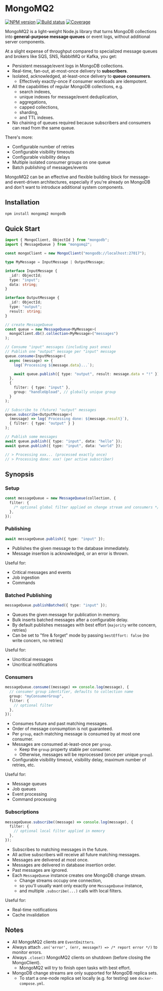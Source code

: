 # MongoMQ2

[![NPM version](https://img.shields.io/npm/v/mongomq2?style=flat-square)](https://www.npmjs.com/package/mongomq2)
[![Build status](https://img.shields.io/github/actions/workflow/status/morris/mongomq2/pipeline.yml?branch=main&style=flat-square)](https://github.com/morris/mongomq2/actions)
[![Coverage](https://img.shields.io/codecov/c/github/morris/mongomq2?style=flat-square&token=5GBOZPEJW0)](https://app.codecov.io/gh/morris/mongomq2)

MongoMQ2 is a light-weight Node.js library that turns MongoDB collections into
**general-purpose message queues** or event logs,
without additional server components.

At a slight expense of throughput compared to specialized
message queues and brokers like SQS, SNS, RabbitMQ or Kafka, you get:

- Persistent message/event logs in MongoDB collections.
- Real-time, fan-out, at-most-once delivery to **subscribers**.
- Isolated, acknowledged, at-least-once delivery to **queue consumers**.
  - Effectively exactly-once if consumer workloads are idempotent.
- All the capabilities of regular MongoDB collections, e.g.
  - search indexes,
  - unique indexes for message/event deduplication,
  - aggregations,
  - capped collections,
  - sharding,
  - and TTL indexes.
- No chaining of queues required because subscribers and consumers can read from the same queue.

There's more:

- Configurable number of retries
- Configurable visibility timeouts
- Configurable visibility delays
- Multiple isolated consumer groups on one queue
- Batch publishing of messages/events

MongoMQ2 can be an effective and flexible building block for
message- and event-driven architectures,
especially if you're already on MongoDB
and don't want to introduce additional system components.

## Installation

```sh
npm install mongomq2 mongodb
```

## Quick Start

```ts
import { MongoClient, ObjectId } from "mongodb";
import { MessageQueue } from "mongomq2";

const mongoClient = new MongoClient("mongodb://localhost:27017");

type MyMessage = InputMessage | OutputMessage;

interface InputMessage {
  _id?: ObjectId;
  type: "input";
  data: string;
}

interface OutputMessage {
  _id?: ObjectId;
  type: "output";
  result: string;
}

// create MessageQueue
const queue = new MessageQueue<MyMessage>(
  mongoClient.db().collection<MyMessage>("messages")
);

// Consume "input" messages (including past ones)
// Publish one "output" message per "input" message
queue.consume<InputMessage>(
  async (message) => {
    log(`Processing ${message.data}...`);

    await queue.publish({ type: "output", result: message.data + "!" });
  },
  {
    filter: { type: "input" },
    group: "handleUpload", // globally unique group
  }
);

// Subscribe to (future) "output" messages
queue.subscribe<OutputMessage>(
  (message) => log(`Processing done: ${message.result}`),
  { filter: { type: "output" } }
);

// Publish some messages
await queue.publish({ type: "input", data: "hello" });
await queue.publish({ type: "input", data: "world" });

// > Processing xxx... (processed exactly once)
// > Processing done: xxx! (per active subscriber)
```

## Synopsis

### Setup

```ts
const messageQueue = new MessageQueue(collection, {
  filter: {
    /* optional global filter applied on change stream and consumers */
  },
});
```

### Publishing

```ts
await messageQueue.publish({ type: "input" });
```

- Publishes the given message to the database immediately.
- Message insertion is acknowledged, or an error is thrown.

Useful for:

- Critical messages and events
- Job ingestion
- Commands

### Batched Publishing

```ts
messageQueue.publishBatched({ type: "input" });
```

- Queues the given message for publication in memory.
- Bulk inserts batched messages after a configurable delay.
- By default publishes messages with best effort (`majority` write concern, retries)
- Can be set to "fire & forget" mode by passing `bestEffort: false` (no write concern, no retries)

Useful for:

- Uncritical messages
- Uncritical notifications

### Consumers

```ts
messageQueue.consume((message) => console.log(message), {
  // consumer group identifier, defaults to collection name
  group: "myConsumerGroup",
  filter: {
    // optional filter
  },
});
```

- Consumes future and past matching messages.
- Order of message consumption is not guaranteed.
- Per `group`, each matching message is consumed by at most one consumer.
- Messages are consumed at-least-once per `group`.
  - Keep the `group` property stable per consumer.
  - Otherwise, messages will be reprocessed (once per unique `group`).
- Configurable visibility timeout, visibility delay, maximum number of retries, etc.

Useful for:

- Message queues
- Job queues
- Event processing
- Command processing

### Subscriptions

```ts
messageQueue.subscribe((message) => console.log(message), {
  filter: {
    // optional local filter applied in memory
  },
});
```

- Subscribes to matching messages in the future.
- All active subscribers will receive all future matching messages.
- Messages are delivered at most once.
- Messages are delivered in database insertion order.
- Past messages are ignored.
- Each `MessageQueue` instance creates one MongoDB change stream.
  - Change streams occupy one connection,
  - so you'll usually want only exactly one `MessageQueue` instance,
  - and multiple `.subscribe(...)` calls with local filters.

Useful for:

- Real-time notifications
- Cache invalidation

## Notes

- All MongoMQ2 clients are `EventEmitters`.
- Always attach `.on('error', (err, message?) => /* report error */)` to monitor errors.
- Always `.close()` MongoMQ2 clients on shutdown (before closing the MongoClient).
  - MongoMQ2 will try to finish open tasks with best effort.
- MongoDB change streams are only supported for MongoDB replica sets.
  - To start a one-node replica set locally (e.g. for testing) see `docker-compose.yml`.
